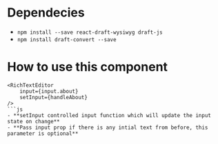 # Dependecies
- ```npm install --save react-draft-wysiwyg draft-js```
- ```npm install draft-convert --save```
# How to use this component
```
<RichTextEditor 
    input={input.about}
    setInput={handleAbout}
/>
```js
- **setInput controlled input function which will update the input state on change**
- **Pass input prop if there is any intial text from before, this parameter is optional**